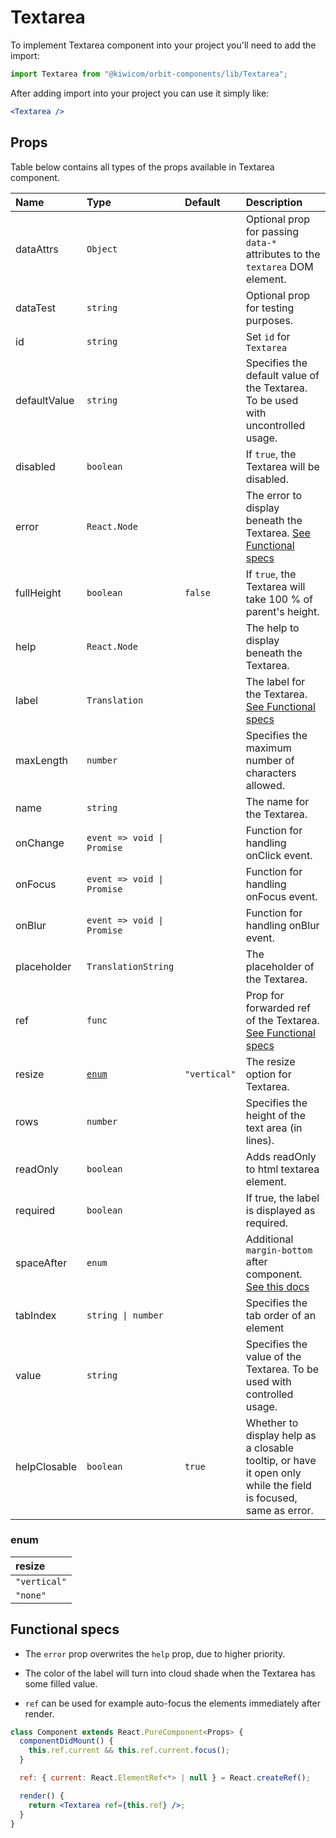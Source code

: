 # Textarea

To implement Textarea component into your project you'll need to add the import:

```jsx
import Textarea from "@kiwicom/orbit-components/lib/Textarea";
```

After adding import into your project you can use it simply like:

```jsx
<Textarea />
```

## Props

Table below contains all types of the props available in Textarea component.

| Name         | Type                       | Default      | Description                                                                                                                                                    |
| :----------- | :------------------------- | :----------- | :------------------------------------------------------------------------------------------------------------------------------------------------------------- |
| dataAttrs    | `Object`                   |              | Optional prop for passing `data-*` attributes to the `textarea` DOM element.                                                                                   |
| dataTest     | `string`                   |              | Optional prop for testing purposes.                                                                                                                            |
| id           | `string`                   |              | Set `id` for `Textarea`                                                                                                                                        |
| defaultValue | `string`                   |              | Specifies the default value of the Textarea. To be used with uncontrolled usage.                                                                               |
| disabled     | `boolean`                  |              | If `true`, the Textarea will be disabled.                                                                                                                      |
| error        | `React.Node`               |              | The error to display beneath the Textarea. [See Functional specs](#functional-specs)                                                                           |
| fullHeight   | `boolean`                  | `false`      | If `true`, the Textarea will take 100 % of parent's height.                                                                                                    |
| help         | `React.Node`               |              | The help to display beneath the Textarea.                                                                                                                      |
| label        | `Translation`              |              | The label for the Textarea. [See Functional specs](#functional-specs)                                                                                          |
| maxLength    | `number`                   |              | Specifies the maximum number of characters allowed.                                                                                                            |
| name         | `string`                   |              | The name for the Textarea.                                                                                                                                     |
| onChange     | `event => void \| Promise` |              | Function for handling onClick event.                                                                                                                           |
| onFocus      | `event => void \| Promise` |              | Function for handling onFocus event.                                                                                                                           |
| onBlur       | `event => void \| Promise` |              | Function for handling onBlur event.                                                                                                                            |
| placeholder  | `TranslationString`        |              | The placeholder of the Textarea.                                                                                                                               |
| ref          | `func`                     |              | Prop for forwarded ref of the Textarea. [See Functional specs](#functional-specs)                                                                              |
| resize       | [`enum`](#enum)            | `"vertical"` | The resize option for Textarea.                                                                                                                                |
| rows         | `number`                   |              | Specifies the height of the text area (in lines).                                                                                                              |
| readOnly     | `boolean`                  |              | Adds readOnly to html textarea element.                                                                                                                        |
| required     | `boolean`                  |              | If true, the label is displayed as required.                                                                                                                   |
| spaceAfter   | `enum`                     |              | Additional `margin-bottom` after component. [See this docs](https://github.com/kiwicom/orbit/tree/master/packages/orbit-components/src/common/getSpacingToken) |
| tabIndex     | `string \| number`         |              | Specifies the tab order of an element                                                                                                                          |
| value        | `string`                   |              | Specifies the value of the Textarea. To be used with controlled usage.                                                                                         |
| helpClosable | `boolean`                  | `true`       | Whether to display help as a closable tooltip, or have it open only while the field is focused, same as error.                                                 |

### enum

| resize       |
| :----------- |
| `"vertical"` |
| `"none"`     |

## Functional specs

- The `error` prop overwrites the `help` prop, due to higher priority.

- The color of the label will turn into cloud shade when the Textarea has some filled value.

- `ref` can be used for example auto-focus the elements immediately after render.

```jsx
class Component extends React.PureComponent<Props> {
  componentDidMount() {
    this.ref.current && this.ref.current.focus();
  }

  ref: { current: React.ElementRef<*> | null } = React.createRef();

  render() {
    return <Textarea ref={this.ref} />;
  }
}
```
